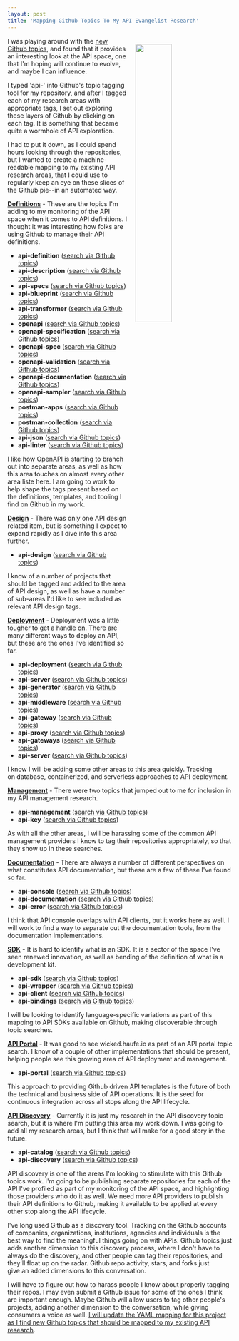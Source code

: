 ```yaml
---
layout: post
title: 'Mapping Github Topics To My API Evangelist Research'
---
```

<p><img style="padding: 15px;" src="http://kinlane-productions.s3.amazonaws.com/api_evangelist_site/blog/github_api_topics.png" alt="" width="40%" align="right" /></p>
<p>I was playing around with the&nbsp;<a href="https://github.com/blog/2309-introducing-topics">new Github topics</a>, and found that it provides an interesting look at the API space, one that I'm hoping will continue to evolve, and maybe I can influence.</p>
<p>I typed 'api-' into Github's topic tagging tool for my repository, and after I tagged each of my research areas with appropriate tags, I set out exploring these layers of Github by clicking on each tag. It is something that became quite a wormhole of API exploration.</p>
<p>I had to put it down, as I could spend hours looking through the repositories, but I wanted to create a machine-readable mapping to my existing API research areas, that I could use to regularly keep an eye on these slices of the Github pie--in an automated way.</p>
<p><a href="http://definitions.apievangelist.com/"><strong>Definitions</strong></a>&nbsp;- These are the topics I'm adding to my monitoring of the API space when it comes to API definitions. I thought it was interesting how folks are using Github to manage their API definitions.</p>
<ul>
<li><strong>api-definition</strong>&nbsp;(<a href="https://github.com/search?q=topic%3Aapi-definition&amp;type=Repositories">search via Github topics</a>)</li>
<li><strong>api-description</strong>&nbsp;(<a href="https://github.com/search?q=topic%3Aapi-description&amp;type=Repositories">search via Github topics</a>)</li>
<li><strong>api-specs</strong>&nbsp;(<a href="https://github.com/search?q=topic%3Aapi-specs&amp;type=Repositories">search via Github topics</a>)</li>
<li><strong>api-blueprint</strong>&nbsp;(<a href="https://github.com/search?q=topic%3Aapi-blueprint&amp;type=Repositories">search via Github topics</a>)</li>
<li><strong>api-transformer</strong>&nbsp;(<a href="https://github.com/search?q=topic%3Aapi-transformer&amp;type=Repositories">search via Github topics</a>)</li>
<li><strong>openapi</strong>&nbsp;(<a href="https://github.com/search?q=topic%3Aopenapi&amp;type=Repositories">search via Github topics</a>)</li>
<li><strong>openapi-specification</strong>&nbsp;(<a href="https://github.com/search?q=topic%3Aopenapi-specification&amp;type=Repositories">search via Github topics</a>)</li>
<li><strong>openapi-spec</strong>&nbsp;(<a href="https://github.com/search?q=topic%3Aopenapi-spec&amp;type=Repositories">search via Github topics</a>)</li>
<li><strong>openapi-validation</strong>&nbsp;(<a href="https://github.com/search?q=topic%3Aopenapi-validation&amp;type=Repositories">search via Github topics</a>)</li>
<li><strong>openapi-documentation</strong>&nbsp;(<a href="https://github.com/search?q=topic%3Aopenapi-documentation&amp;type=Repositories">search via Github topics</a>)</li>
<li><strong>openapi-sampler</strong>&nbsp;(<a href="https://github.com/search?q=topic%3Aopenapi-sampler&amp;type=Repositories">search via Github topics</a>)</li>
<li><strong>postman-apps</strong>&nbsp;(<a href="https://github.com/search?q=topic%3Apostman-apps&amp;type=Repositories">search via Github topics</a>)</li>
<li><strong>postman-collection</strong>&nbsp;(<a href="https://github.com/search?q=topic%3Apostman-collection&amp;type=Repositories">search via Github topics</a>)</li>
<li><strong>api-json</strong>&nbsp;(<a href="https://github.com/search?q=topic%3Aapi-json&amp;type=Repositories">search via Github topics</a>)</li>
<li><strong>api-linter</strong>&nbsp;(<a href="https://github.com/search?q=topic%3Aapi-linter&amp;type=Repositories">search via Github topics</a>)</li>
</ul>
<p>I like how OpenAPI is starting to branch out into separate areas, as well as how this area touches on almost every other area&nbsp;liste here. I am going to work to help shape the tags present based on the definitions, templates, and tooling I find on Github in my work.</p>
<p><a href="http://design.apievangelist.com/"><strong>Design</strong></a>&nbsp;- There was only&nbsp;one API design related item, but is something I expect to expand rapidly as I dive into this area further.</p>
<ul>
<li><strong>api-design</strong>&nbsp;(<a href="https://github.com/search?q=topic%3Aapi-design&amp;type=Repositories">search via Github topics</a>)</li>
</ul>
<p>I know of a number of projects that should be tagged and added to the area of API design, as well as have a number of sub-areas I'd like to see included as relevant API design tags.</p>
<p><a href="http://deployment.apievangelist.com/"><strong>Deployment</strong></a>&nbsp;- Deployment was a little tougher to get a handle on. There are many different ways to deploy an API, but these are the ones I've identified so far.</p>
<ul>
<li><strong>api-deployment</strong>&nbsp;(<a href="https://github.com/search?q=topic%3Aapi-deployment&amp;type=Repositories">search via Github topics</a>)</li>
<li><strong>api-server</strong>&nbsp;(<a href="https://github.com/search?q=topic%3Aapi-server&amp;type=Repositories">search via Github topics</a>)</li>
<li><strong>api-generator</strong>&nbsp;(<a href="https://github.com/search?q=topic%3Aapi-generator&amp;type=Repositories">search via Github topics</a>)</li>
<li><strong>api-middleware</strong>&nbsp;(<a href="https://github.com/search?q=topic%3Aapi-middleware&amp;type=Repositories">search via Github topics</a>)</li>
<li><strong>api-gateway</strong>&nbsp;(<a href="https://github.com/search?q=topic%3Aapi-gateway&amp;type=Repositories">search via Github topics</a>)</li>
<li><strong>api-proxy</strong>&nbsp;(<a href="https://github.com/search?q=topic%3Aapi-proxy&amp;type=Repositories">search via Github topics</a>)</li>
<li><strong>api-gateways</strong>&nbsp;(<a href="https://github.com/search?q=topic%3Aapi-gateways&amp;type=Repositories">search via Github topics</a>)</li>
<li><strong>api-server</strong>&nbsp;(<a href="https://github.com/search?q=topic%3Aapi-server&amp;type=Repositories">search via Github topics</a>)</li>
</ul>
<p>I know I will be adding some other areas to this area quickly. Tracking on&nbsp;database, containerized, and serverless approaches to API deployment.</p>
<p><a href="http://management.apievangelist.com/"><strong>Management</strong></a>&nbsp;- There were two topics that jumped out to me for inclusion in my API management research.</p>
<ul>
<li><strong>api-management</strong>&nbsp;(<a href="https://github.com/search?q=topic%3Aapi-management&amp;type=Repositories">search via Github topics</a>)</li>
<li><strong>api-key</strong>&nbsp;(<a href="https://github.com/search?q=topic%3Aapi-key&amp;type=Repositories">search via Github topics</a>)</li>
</ul>
<p>As with all the other areas, I will be harassing some of the common API management providers I know to tag their repositories appropriately, so that they show up in these searches.</p>
<p><a href="http://documentation.apievangelist.com/"><strong>Documentation</strong></a>&nbsp;- There are always a number of different perspectives on what constitutes API documentation, but these are a few of these I've found so far.</p>
<ul>
<li><strong>api-console</strong>&nbsp;(<a href="https://github.com/search?q=topic%3Aapi-console&amp;type=Repositories">search via Github topics</a>)</li>
<li><strong>api-documentation</strong>&nbsp;(<a href="https://github.com/search?q=topic%3Aapi-documentation&amp;type=Repositories">search via Github topics</a>)</li>
<li><strong>api-error</strong>&nbsp;(<a href="https://github.com/search?q=topic%3Aapi-error&amp;type=Repositories">search via Github topics</a>)</li>
</ul>
<p>I think that API console overlaps with API clients, but it works here as well. I will work to find a way to separate out the documentation tools, from the documentation implementations.</p>
<p><a href="http://sdk.apievangelist.com/"><strong>SDK</strong></a>&nbsp;- It is hard to identify what is an SDK. It is a sector of the space I've seen renewed innovation, as well as bending of the definition of what is a development kit.</p>
<ul>
<li><strong>api-sdk</strong>&nbsp;(<a href="https://github.com/search?q=topic%3Aapi-sdk&amp;type=Repositories">search via Github topics</a>)</li>
<li><strong>api-wrapper</strong>&nbsp;(<a href="https://github.com/search?q=topic%3Aapi-wrapper&amp;type=Repositories">search via Github topics</a>)</li>
<li><strong>api-client</strong>&nbsp;(<a href="https://github.com/search?q=topic%3Aapi-client&amp;type=Repositories">search via Github topics</a>)</li>
<li><strong>api-bindings</strong>&nbsp;(<a href="https://github.com/search?q=topic%3Aapi-bindings&amp;type=Repositories">search via Github topics</a>)</li>
</ul>
<p>I will be looking to identify language-specific variations as part of this mapping to API SDKs available on Github, making discoverable through topic searches.</p>
<p><a href="http://portal.apievangelist.com/"><strong>API Portal</strong></a>&nbsp;- It was good to see wicked.haufe.io as part of an API portal topic search. I know of a couple of other implementations that should be present, helping people see this growing area of API deployment and management.</p>
<ul>
<li><strong>api-portal</strong>&nbsp;(<a href="https://github.com/search?q=topic%3Aapi-portal&amp;type=Repositories">search via Github topics</a>)</li>
</ul>
<p>This approach to providing Github driven API templates is the future of both the technical and business side of API operations. It is the seed for continuous integration across all stops along the API lifecycle.</p>
<p><a href="http://discovery.apievangelist.com/"><strong>API Discovery</strong></a>&nbsp;- Currently it is just my research in the API discovery topic search, but it is where I'm putting this area my work down. I was going to add all my research areas, but I think that will make for a good story in the future.</p>
<ul>
<li><strong>api-catalog</strong>&nbsp;(<a href="https://github.com/search?q=topic%3Aapi-catalog&amp;type=Repositories">search via Github topics</a>)</li>
<li><strong>api-discovery</strong>&nbsp;(<a href="https://github.com/search?q=topic%3Aapi-discovery&amp;type=Repositories">search via Github topics</a>)</li>
</ul>
<p>API discovery is one of the areas I'm looking to stimulate with this Github topics work. I'm going to be publishing separate repositories for each of the API I've profiled as part of my monitoring of the API space, and highlighting those providers who do it as well. We need more API providers to publish their API definitions to Github, making it available to be applied at every other stop along the API lifecycle.</p>
<p>I've long used Github as a discovery tool. Tracking on the Github accounts of companies, organizations, institutions, agencies and individuals is the best way to find the meaningful things going on with APIs. Github topics just adds another dimension to this discovery process, where I don't have to always do the discovery, and other people can tag their repositories, and they'll float up on the radar. Github repo activity, stars, and forks just give&nbsp;an added dimensions to this conversation.</p>
<p>I will have to figure out how to harass people I know about properly tagging their repos. I may even submit a Github issue for some of the ones I think are important enough. Maybe Github will allow users to tag other people's projects, adding another dimension to the conversation, while giving consumers a voice as well. <a href="https://github.com/kinlane/github-topics-mapping/blob/master/_data/mapping.yaml">I will update the YAML mapping for this project as I find new Github topics that should be mapped to my existing API research</a>.</p>